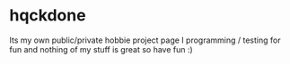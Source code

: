 # hqckdone
Its my own public/private hobbie project page 
I programming / testing for fun and nothing of my stuff is great so have fun :)
